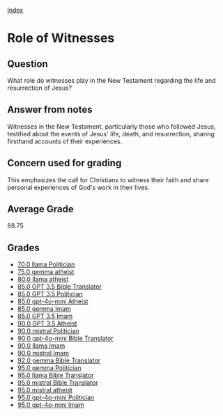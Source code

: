 
[Index](../../index.md)
# Role of Witnesses
## Question
What role do witnesses play in the New Testament regarding the life and resurrection of Jesus?

## Answer from notes
Witnesses in the New Testament, particularly those who followed Jesus, testified about the events of Jesus' life, death, and resurrection, sharing firsthand accounts of their experiences.

## Concern used for grading
This emphasizes the call for Christians to witness their faith and share personal experiences of God's work in their lives.

## Average Grade
88.75

## Grades
 * [70.0 llama Politician](../answers/llama_Politician/Role_of_Witnesses.md)
 * [75.0 gemma atheist](../answers/gemma_atheist/Role_of_Witnesses.md)
 * [80.0 llama atheist](../answers/llama_atheist/Role_of_Witnesses.md)
 * [85.0 GPT 3.5 Bible Translator](../answers/GPT_3.5_Bible_Translator/Role_of_Witnesses.md)
 * [85.0 GPT 3.5 Politician](../answers/GPT_3.5_Politician/Role_of_Witnesses.md)
 * [85.0 gpt-4o-mini Atheist](../answers/gpt-4o-mini_Atheist/Role_of_Witnesses.md)
 * [85.0 gemma Imam](../answers/gemma_Imam/Role_of_Witnesses.md)
 * [85.0 GPT 3.5 Imam](../answers/GPT_3.5_Imam/Role_of_Witnesses.md)
 * [90.0 GPT 3.5 Atheist](../answers/GPT_3.5_Atheist/Role_of_Witnesses.md)
 * [90.0 mistral Politician](../answers/mistral_Politician/Role_of_Witnesses.md)
 * [90.0 gpt-4o-mini Bible Translator](../answers/gpt-4o-mini_Bible_Translator/Role_of_Witnesses.md)
 * [90.0 llama Imam](../answers/llama_Imam/Role_of_Witnesses.md)
 * [90.0 mistral Imam](../answers/mistral_Imam/Role_of_Witnesses.md)
 * [92.0 gemma Bible Translator](../answers/gemma_Bible_Translator/Role_of_Witnesses.md)
 * [95.0 gemma Politician](../answers/gemma_Politician/Role_of_Witnesses.md)
 * [95.0 llama Bible Translator](../answers/llama_Bible_Translator/Role_of_Witnesses.md)
 * [95.0 mistral Bible Translator](../answers/mistral_Bible_Translator/Role_of_Witnesses.md)
 * [95.0 mistral atheist](../answers/mistral_atheist/Role_of_Witnesses.md)
 * [95.0 gpt-4o-mini Politician](../answers/gpt-4o-mini_Politician/Role_of_Witnesses.md)
 * [95.0 gpt-4o-mini Imam](../answers/gpt-4o-mini_Imam/Role_of_Witnesses.md)
